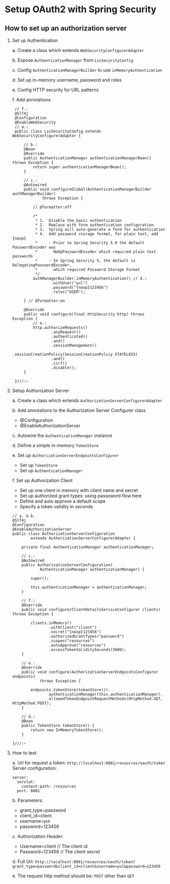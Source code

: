 # Setup OAuth2 with Spring Security


## How to set up an authorization server

1.  Set up Authentication 

    a. Create a class which extends ```WebSecurityConfigurerAdapter```
           
    b. Expose ``` AuthenticationManager ``` from ``` LssSecurityConfig ```
    
    c. Config ``` AuthenticationManagerBuilder ``` to use ```inMemoryAuthentication```

    d. Set up in-memory username, password and roles
    
    e. Config HTTP security for URL patterns
    
    f. Add annotations
    
       ``` 
        // f.:
        @Slf4j
        @Configuration
        @EnableWebSecurity
        // a.:
        public class LssSecurityConfig extends WebSecurityConfigurerAdapter { 
        
            // b.:
            @Bean
            @Override
            public AuthenticationManager authenticationManagerBean() throws Exception {
                return super.authenticationManagerBean();
            }
        
            // c.:
            @Autowired
            public void configureGlobal(AuthenticationManagerBuilder authManagerBuilder)
                    throws Exception {
        
                // @formatter:off
        
                /*
                 * 1.  Disable the basic authentication
                 * 2.  Replace with form authentication configuration
                 * 3.  Spring will auto-generate a form for authentication
                 * 4.  Add password storage format, for plain text, add {noop}
                 *     - Prior to Spring Security 5.0 the default PasswordEncoder was
                 *       NoOpPasswordEncoder which required plain text passwords
                 *     - In Spring Security 5, the default is DelegatingPasswordEncoder,
                 *       which required Password Storage Format
                 */
                authManagerBuilder.inMemoryAuthentication() // d.: 
                        .withUser("yul")
                        .password("{noop}123456")
                        .roles("USER");
        
            } // @formatter:on
        
            @Override
            public void configure(final HttpSecurity http) throws Exception {
                // e.: 
                http.authorizeRequests()
                        .anyRequest()
                        .authenticated()
                        .and()
                        .sessionManagement()
                        .sessionCreationPolicy(SessionCreationPolicy.STATELESS)
                        .and()
                        .csrf()
                        .disable();
            }
        
        }///:~
       ```
    
2.  Setup Authorization Server

    a. Create a class which extends ``` AuthorizationServerConfigurerAdapter ```

    b. Add annotations to the Authorization Server Configurer class
       - @Configuration
       - @EnableAuthorizationServer
       
    c. Autowire the ``` AuthenticationManager ``` instance
    
    d. Define a simple in-memory  ``` TokenStore ```

    e. Set up ``` AuthorizationServerEndpointsConfigurer ```
       - Set up ``` TokenStore ```
       - Set up ``` AuthenticationManager ```
    
    f. Set up Authorization Client
       - Set up one client in memory with client name and secret
       - Set up authorized grant types: using passoword flow here 
       - Define and auto approve a default scope
       - Specify a token validity in seconds

    ```
    // a. & b.
    @Slf4j
    @Configuration
    @EnableAuthorizationServer
    public class AuthorizationServerConfiguration
            extends AuthorizationServerConfigurerAdapter {
    
        private final AuthenticationManager authenticationManager;
    
        // c.:
        @Autowired
        public AuthorizationServerConfiguration(
                AuthenticationManager authenticationManager) {
    
            super();
    
            this.authenticationManager = authenticationManager;
        }
    
        // f.: 
        @Override
        public void configure(ClientDetailsServiceConfigurer clients) throws Exception {
    
            clients.inMemory()
                    .withClient("client")
                    .secret("{noop}123456")
                    .authorizedGrantTypes("password")
                    .scopes("resources")
                    .autoApprove("resources")
                    .accessTokenValiditySeconds(3600);
        }
    
        // e.: 
        @Override
        public void configure(AuthorizationServerEndpointsConfigurer endpoints)
                throws Exception {
    
            endpoints.tokenStore(tokenStore()).
                    authenticationManager(this.authenticationManager).
                    allowedTokenEndpointRequestMethods(HttpMethod.GET, HttpMethod.POST);
        }
    
        // d.:
        @Bean
        public TokenStore tokenStore() {
            return new InMemoryTokenStore();
        }
    
    }///:~
    ```

3.  How to test

    a. Url for request a token:
       ``` http://localhost:8081/resources/oauth/token ```
       Server configuration: 
       ``` 
       server:
         servlet:
           context-path: /resources
         port: 8081 
       ```
       
    b. Parameters:
       - grant_type=password
       - client_id=client
       - username=yul
       - password=123456
       
    c. Authorization Header:
       - Username=client // The client id
       - Password=123456 // The client secret
       
    d. Full Url: 
       ``` http://localhost:8081/resources/oauth/token?grant_type=password&client_id=client&username=yul&password=123456 ```
    
    e. The request http method should be: ```POST``` other than ```GET```
       